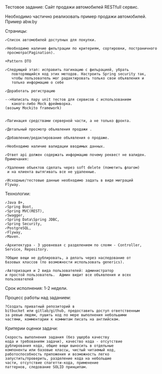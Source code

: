 Тестовое задание: Сайт продажи автомобилей RESTfull сервис.  

Необходимо частично реализовать пример 
продажи автомобилей. Пример abw.by 

Страницы:

    ✓Список автомобилей доступных для покупки. 

    ✓Необходимо наличие фильтрации по критериям, сортировки, постраничного 
     просмотра(Pagination). 

    +Pattern DTO

    ✓Следующий этап: исправить пагинацию с фильрацией, убрать 
       повторяющийся код этих методов. Настроить Spring security так,
       чтобы пользователь мог радактировать только свои объявления и 
       только информацию о себе 

    ✓Доработать регистрацию

    -->Написать пару unit тестов для сервисов с использованием 
       какого-либо Mock фреймворка. 
    (возьму Mockito framework)


    ✓Пагинация средствами серверной части, а не только фронта.  

    ✓Детальный просмотр объявления продажи . 

    ✓Добавление/редактирование объявления о продаже. 

    ✓Необходимо наличие валидации вводимых данных. 

    ✓Ответ api должен содержать информацию почему реквест не валиден. 
    Примечания:  

    ✓Удаление объектов сделать через soft delete (пометить флагом) 
     и на клиента вытягивать все не удаленные.

    ✓Исходные/тестовые данные необходимо задать в виде миграций 
    Flyway.   

Технологии:

    ✓Java 8+, 
    ✓Spring Boot, 
    ✓Spring MVC(REST), 
    ✓Swagger, 
    ✓Spring Data\Spring JDBC,
    ✓Spring Security,
    ✓PostgreSQL,  
    ✓Flyway,
    ✓Maven.  

    ✓Архитектура - 3 уровневая с разделением по слоям - Controller, 
    Service, Repository. 

    ?Общие вещи не дублировать, а делать через наследование от 
    базовых классов (по возможности использовать generics).  

    ✓Авторизация и 2 вида пользователей: администратор 
    и простой пользователь.  Админ видит все объявления и всех 
    пользователей    

Срок исполнения: 1-2 недели.    

Процесс работы над заданием:  

    ?Создать приватный репозиторий в 
    bitbucket или gitlab/github, предоставить доступ ответственным 
    за ревью людям, пушить код по мере выполнения небольшими 
    частями, комментарии к коммитам писать на английском. 


Критерии оценки задачи:    

    Скорость выполнения задания (без ущерба качеству 
    кода и требованиям задачи), качество кода - отсутствие 
    дублирования кода, общие вещи выносить в отдельные 
    компоненты или базовые классы, чистый читаемый код, 
    работоспособность приложения и возможность легко 
    запустить/проверить, разделение кода на небольшие 
    части, отсутствие спагетти-кода, применение 
    паттернов, следование SOLID принципам.